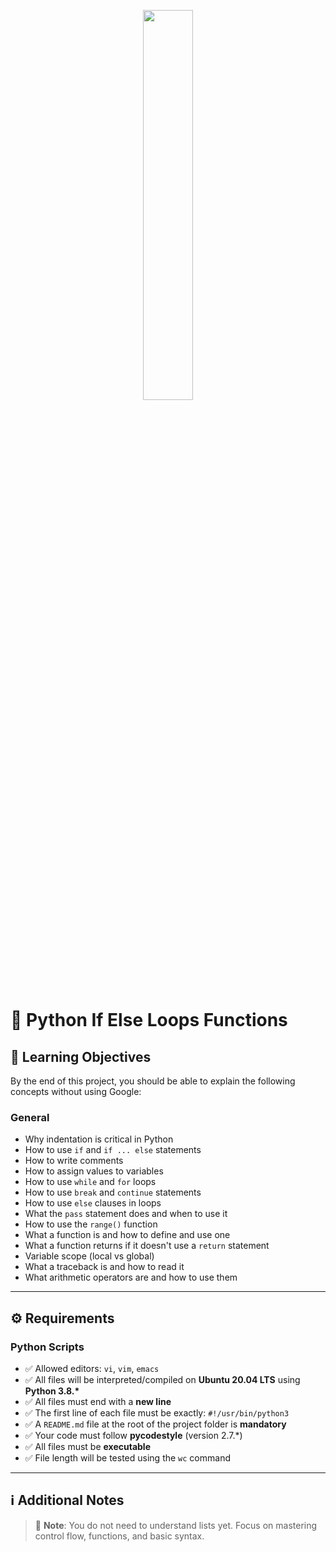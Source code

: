 <p align="center">
   <img src="https://github.com/user-attachments/assets/7d564981-cb81-43e7-819a-25ffcfc5bd72" width=40% height=40%/>
</p>


# 🐍 Python If Else Loops Functions

## 🎯 Learning Objectives

By the end of this project, you should be able to explain the following concepts without using Google:

### General

- Why indentation is critical in Python
- How to use `if` and `if ... else` statements
- How to write comments
- How to assign values to variables
- How to use `while` and `for` loops
- How to use `break` and `continue` statements
- How to use `else` clauses in loops
- What the `pass` statement does and when to use it
- How to use the `range()` function
- What a function is and how to define and use one
- What a function returns if it doesn't use a `return` statement
- Variable scope (local vs global)
- What a traceback is and how to read it
- What arithmetic operators are and how to use them

---

## ⚙️ Requirements

### Python Scripts

- ✅ Allowed editors: `vi`, `vim`, `emacs`
- ✅ All files will be interpreted/compiled on **Ubuntu 20.04 LTS** using **Python 3.8.\***
- ✅ All files must end with a **new line**
- ✅ The first line of each file must be exactly: `#!/usr/bin/python3`
- ✅ A `README.md` file at the root of the project folder is **mandatory**
- ✅ Your code must follow **pycodestyle** (version 2.7.\*)
- ✅ All files must be **executable**
- ✅ File length will be tested using the `wc` command

---

## ℹ️ Additional Notes

> 📝 **Note**: You do not need to understand lists yet.
> Focus on mastering control flow, functions, and basic syntax.


